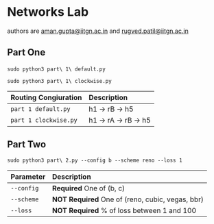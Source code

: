 
# Networks Lab   

authors are aman.gupta@iitgn.ac.in and rugved.patil@iitgn.ac.in






## Part One

#### 

```
sudo python3 part\ 1\ default.py
```

```
sudo python3 part\ 1\ clockwise.py
```

| Routing Congiuration     | Description                |
| :----------------------- | :------------------------- |
| `part 1 default.py`      | h1 -> rB -> h5             |
| `part 1 clockwise.py`    | h1 -> rA -> rB -> h5       |

## Part Two

```
sudo python3 part\ 2.py --config b --scheme reno --loss 1
```

| Parameter     | Description                       |
| :--------------- | :-------------------------------- |
| `--config` | **Required** One of (b, c) |
| `--scheme` | **NOT Required** One of (reno, cubic, vegas, bbr)|
|`--loss`|**NOT Required** % of loss between 1 and 100|



